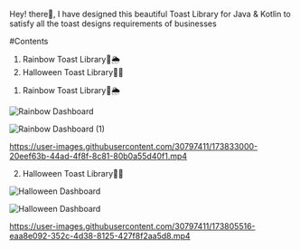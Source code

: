 Hey! there👋, I have designed this beautiful Toast Library for Java & Kotlin to satisfy all the toast designs requirements of businesses



#Contents

1) Rainbow Toast Library🌈🌦
2) Halloween Toast Library🎃🦇


1. Rainbow Toast Library🌈🌦

![Rainbow Dashboard](https://user-images.githubusercontent.com/30797411/173832748-4ab928f9-54e2-4f0a-9bd2-a77c14ea5b82.svg)

![Rainbow Dashboard (1)](https://user-images.githubusercontent.com/30797411/173832830-917e52d0-bb8b-422a-8bcd-18abc330337a.svg)

https://user-images.githubusercontent.com/30797411/173833000-20eef63b-44ad-4f8f-8c81-80b0a55d40f1.mp4


2. Halloween Toast Library🎃🦇

![Halloween Dashboard](https://user-images.githubusercontent.com/30797411/173759066-88f9f0ca-2de2-4cad-baa5-699b6ad1e0be.svg)

![Halloween Dashboard](https://user-images.githubusercontent.com/30797411/173585931-c1bc56a5-6927-4b6b-8bce-4fa00200dfcb.svg)

https://user-images.githubusercontent.com/30797411/173805516-eaa8e092-352c-4d38-8125-427f8f2aa5d8.mp4


